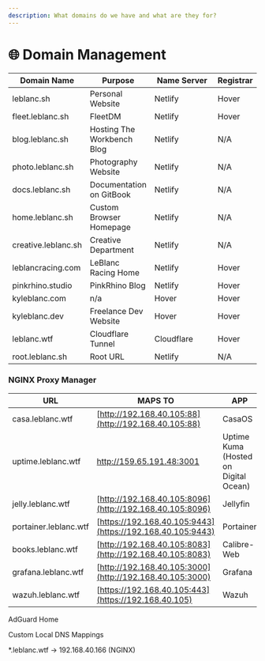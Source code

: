 ```yaml
---
description: What domains do we have and what are they for?
---
```


# 🌐 Domain Management

<table><thead><tr><th>Domain Name</th><th>Purpose</th><th width="200">Name Server</th><th>Registrar</th></tr></thead><tbody><tr><td>leblanc.sh</td><td>Personal Website</td><td>Netlify</td><td>Hover</td></tr><tr><td>fleet.leblanc.sh</td><td>FleetDM</td><td>Netlify</td><td>Hover</td></tr><tr><td>blog.leblanc.sh</td><td>Hosting The Workbench Blog</td><td>Netlify</td><td>N/A</td></tr><tr><td>photo.leblanc.sh</td><td>Photography Website</td><td>Netlify</td><td>N/A</td></tr><tr><td>docs.leblanc.sh</td><td>Documentation on GitBook</td><td>Netlify</td><td>N/A</td></tr><tr><td>home.leblanc.sh</td><td>Custom Browser Homepage</td><td>Netlify</td><td>N/A</td></tr><tr><td>creative.leblanc.sh</td><td>Creative Department</td><td>Netlify</td><td>N/A</td></tr><tr><td>leblancracing.com</td><td>LeBlanc Racing Home</td><td>Netlify</td><td>Hover</td></tr><tr><td>pinkrhino.studio</td><td>PinkRhino Blog</td><td>Netlify</td><td>Hover</td></tr><tr><td>kyleblanc.com</td><td>n/a</td><td>Hover</td><td>Hover</td></tr><tr><td>kyleblanc.dev</td><td>Freelance Dev Website</td><td>Hover</td><td>Hover</td></tr><tr><td>leblanc.wtf</td><td>Cloudflare Tunnel</td><td>Cloudflare</td><td>Hover</td></tr><tr><td>root.leblanc.sh</td><td>Root URL</td><td>Netlify</td><td>N/A</td></tr></tbody></table>

### NGINX Proxy Manager

| URL                   | MAPS TO                                                    | APP                                   |
| --------------------- | ---------------------------------------------------------- | ------------------------------------- |
| casa.leblanc.wtf      | [http://192.168.40.105:88](http://192.168.40.105:88)       | CasaOS                                |
| uptime.leblanc.wtf    | http://159.65.191.48:3001                                  | Uptime Kuma (Hosted on Digital Ocean) |
| jelly.leblanc.wtf     | [http://192.168.40.105:8096](http://192.168.40.105:8096)   | Jellyfin                              |
| portainer.leblanc.wtf | [https://192.168.40.105:9443](https://192.168.40.105:9443) | Portainer                             |
| books.leblanc.wtf     | [http://192.168.40.105:8083](http://192.168.40.105:8083)   | Calibre-Web                           |
| grafana.leblanc.wtf   | [http://192.168.40.105:3000](http://192.168.40.105:3000)   | Grafana                               |
| wazuh.leblanc.wtf     | [https://192.168.40.105:443](https://192.168.40.105)       | Wazuh                                 |

AdGuard Home

Custom Local DNS Mappings

\*.leblanc.wtf -> 192.168.40.166 (NGINX)
